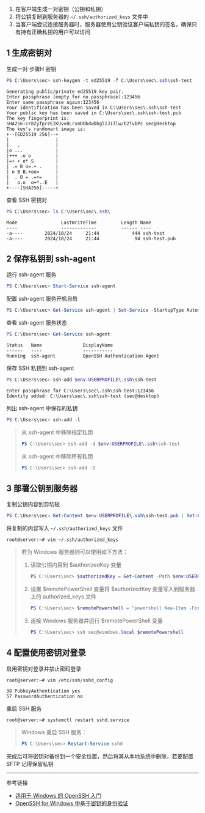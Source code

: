 1. 在客户端生成一对密钥（公钥和私钥）
2. 将公钥复制到服务器的 `~/.ssh/authorized_keys` 文件中
3. 当客户端尝试连接服务器时，服务器使用公钥验证客户端私钥的签名，确保只有持有正确私钥的用户可以访问

## 1 生成密钥对

生成一对 步骤H 密钥

```powershell
PS C:\Users\sec> ssh-keygen -t ed25519 -f C:\Users\sec\.ssh\ssh-test
```

```
Generating public/private ed25519 key pair.
Enter passphrase (empty for no passphrase):123456
Enter same passphrase again:123456
Your identification has been saved in C:\Users\sec\.ssh\ssh-test
Your public key has been saved in C:\Users\sec\.ssh\ssh-test.pub
The key fingerprint is:
SHA256:cr8ZyfprzEIKUvvBLrxmDObdwDbglIJiTlw/b2TvbPc sec@desktop
The key's randomart image is:
+--[ED25519 256]--+
|                 |
|   .             |
|o ...            |
|+++ .o o         |
|=+ + o* S        |
| .= B o=.+ .     |
| o B B.+oo=      |
|  . B = .=+=     |
|   o.o  o+*..E   |
+----[SHA256]-----+
```

查看 SSH 密钥对

```powershell
PS C:\Users\sec> ls C:\Users\sec\.ssh\
```

```
Mode                LastWriteTime         Length Name
----                -------------         ------ ----
-a----        2024/10/24     21:44            444 ssh-test
-a----        2024/10/24     21:44             94 ssh-test.pub
```

## 2 保存私钥到 ssh-agent

运行 ssh-agent 服务

```powershell
PS C:\Users\sec> Start-Service ssh-agent
```

配置 ssh-agent 服务开机自启

```powershell
PS C:\Users\sec> Get-Service ssh-agent | Set-Service -StartupType Automatic
```

查看 ssh-agent 服务状态

```powershell
PS C:\Users\sec> Get-Service ssh-agent
```

```
Status   Name               DisplayName
------   ----               -----------
Running  ssh-agent          OpenSSH Authentication Agent
```

保存 SSH 私钥到 ssh-agent

```powershell
PS C:\Users\sec> ssh-add $env:USERPROFILE\.ssh\ssh-test
```

```
Enter passphrase for C:\Users\sec\.ssh\ssh-test:123456
Identity added: C:\Users\sec\.ssh\ssh-test (sec@desktop)
```

列出 ssh-agent 中保存的私钥

```powershell
PS C:\Users\sec> ssh-add -l
```

> 从 ssh-agent 中移除指定私钥
>
> ```powershell
> PS C:\Users\sec> ssh-add -d $env:USERPROFILE\.ssh\ssh-test
> ```
>
> 从 ssh-agent 中移除所有私钥
>
> ```powershell
> PS C:\Users\sec> ssh-add -D
> ```

## 3 部署公钥到服务器

复制公钥内容到剪切板

```powershell
PS C:\Users\sec> Get-Content $env:USERPROFILE\.ssh\ssh-test.pub | Set-Clipboard
```

将复制的内容写入 `~/.ssh/authorized_keys` 文件

```shell
root@server:~# vim ~/.ssh/authorized_keys
```

> 若为 Windows 服务器则可以使用如下方法：
>
> 1. 读取公钥内容到 $authorizedKey 变量
>
>    ```powershell
>    PS C:\Users\sec> $authorizedKey = Get-Content -Path $env:USERPROFILE\.ssh\ssh-test.pub
>    ```
>
> 2. 设置 $remotePowerShell 变量将 $authorizedKey 变量写入到服务器上的 authorized_keys 文件
>
>    ```powershell
>    PS C:\Users\sec> $remotePowershell = "powershell New-Item -Force -ItemType Directory -Path $env:USERPROFILE\.ssh; Add-Content -Force -Path $env:USERPROFILE\.ssh\authorized_keys -Value '$authorizedKey'"
>    ```
>
> 3. 连接 Windows 服务器并运行 $remotePowerShell 变量
>
>    ```powershell
>    PS C:\Users\sec> ssh sec@windows.local $remotePowershell
>    ```

## 4 配置使用密钥对登录

启用密钥对登录并禁止密码登录

```shell
root@server:~# vim /etc/ssh/sshd_config
```

```
38 PubkeyAuthentication yes
57 PasswordAuthentication no
```

重启 SSH 服务

```shell
root@server:~# systemctl restart sshd.service
```

> Windows 重启 SSH 服务：
>
> ```powershell
> PS C:\Users\sec> Restart-Service sshd
> ```

完成后可将密钥对备份到一个安全位置，然后将其从本地系统中删除，若要配置 SFTP 记得保留私钥

---

参考链接

- [适用于 Windows 的 OpenSSH 入门](https://learn.microsoft.com/zh-cn/windows-server/administration/openssh/openssh_install_firstuse?tabs=gui&pivots=windows-server-2025)
- [OpenSSH for Windows 中基于密钥的身份验证](https://learn.microsoft.com/zh-cn/windows-server/administration/openssh/openssh_keymanagement)